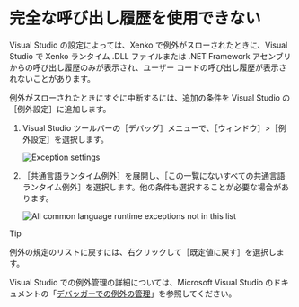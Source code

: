 # 完全な呼び出し履歴を使用できない

Visual Studio の設定によっては、Xenko で例外がスローされたときに、Visual Studio で Xenko ランタイム .DLL ファイルまたは .NET Framework アセンブリからの呼び出し履歴のみが表示され、ユーザー コードの呼び出し履歴が表示されないことがあります。

例外がスローされたときにすぐに中断するには、追加の条件を Visual Studio の［例外設定］に追加します。

1. Visual Studio ツールバーの［デバッグ］メニューで、［ウィンドウ］>［例外設定］を選択します。

    ![Exception settings](media/exception-settings.png)

2. ［共通言語ランタイム例外］を展開し、［この一覧にないすべての共通言語ランタイム例外］を選択します。他の条件も選択することが必要な場合があります。

    ![All common language runtime exceptions not in this list](media/all-common-language-runtime-exceptions.png)

>[!TIP]
>例外の規定のリストに戻すには、右クリックして［既定値に戻す］を選択します。

Visual Studio での例外管理の詳細については、Microsoft Visual Studio のドキュメントの「[デバッガーでの例外の管理](https://msdn.microsoft.com/ja-jp/library/x85tt0dd.aspx)」を参照してください。
